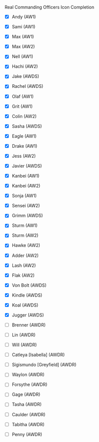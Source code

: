 Real Commanding Officers Icon Completion

* [x] Andy (AW1)
* [x] Sami (AW1)
* [x] Max (AW1)
* [x] Max (AW2)
* [x] Nell (AW1)
* [x] Hachi (AW2)
* [x] Jake (AWDS)
* [x] Rachel (AWDS)

* [x] Olaf (AW1)
* [x] Grit (AW1)
* [x] Colin (AW2)
* [x] Sasha (AWDS)

* [x] Eagle (AW1)
* [x] Drake (AW1)
* [x] Jess (AW2)
* [x] Javier (AWDS)

* [x] Kanbei (AW1)
* [x] Kanbei (AW2)
* [x] Sonja (AW1)
* [x] Sensei (AW2)
* [x] Grimm (AWDS)

* [x] Sturm (AW1)
* [x] Sturm (AW2)
* [x] Hawke (AW2)
* [x] Adder (AW2)
* [x] Lash (AW2)
* [x] Flak (AW2)
* [x] Von Bolt (AWDS)
* [x] Kindle (AWDS)
* [x] Koal (AWDS)
* [x] Jugger (AWDS)

* [ ] Brenner (AWDR)
* [ ] Lin (AWDR)
* [ ] Will (AWDR)
* [ ] Catleya [Isabella] (AWDR)

* [ ] Sigismundo [Greyfield] (AWDR)
* [ ] Waylon (AWDR)

* [ ] Forsythe (AWDR)
* [ ] Gage (AWDR)
* [ ] Tasha (AWDR)

* [ ] Caulder (AWDR)
* [ ] Tabitha (AWDR)
* [ ] Penny (AWDR)
